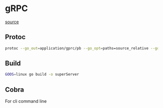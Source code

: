 # gRPC

[source](https://www.youtube.com/watch?v=0MOtNXDmtSo&t=4265s)

## Protoc

```sh
protoc --go_out=application/gprc/pb --go_opt=paths=source_relative --go-grpc_out=application/grpc/pb --go-grpc_opt=paths=source_relative --proto_path=application/grpc/protofiles aplication/grpc/protofiles/*.proto
```

## Build

```sh
GOOS=linux go build -o superServer
```

## Cobra

For cli command line
